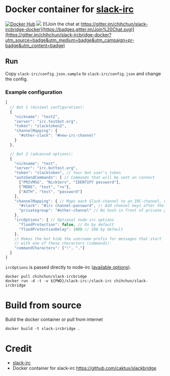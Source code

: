 Docker container for [slack-irc](https://github.com/ekmartin/slack-irc)
===
[![Docker Hub](https://img.shields.io/badge/docker-ready-blue.svg)](https://registry.hub.docker.com/u/chihchun/slack-ircbridge/) 
[![](https://badge.imagelayers.io/chihchun/slack-ircbridge:latest.svg)](https://imagelayers.io/?images=chihchun/slack-ircbridge:latest 'Get your own badge on imagelayers.io')
[![Join the chat at https://gitter.im/chihchun/slack-ircbridge-docker](https://badges.gitter.im/Join%20Chat.svg)](https://gitter.im/chihchun/slack-ircbridge-docker?utm_source=badge&utm_medium=badge&utm_campaign=pr-badge&utm_content=badge)

## Run
Copy `slack-irc/config.json.sample` to `slack-irc/config.json` and change the config.


### Example configuration
```js
[
  // Bot 1 (minimal configuration):
  {
    "nickname": "test2",
    "server": "irc.testbot.org",
    "token": "slacktoken2",
    "channelMapping": {
      "#other-slack": "#new-irc-channel"
    }
  },

  // Bot 2 (advanced options):
  {
    "nickname": "test",
    "server": "irc.bottest.org",
    "token": "slacktoken", // Your bot user's token
    "autoSendCommands": [ // Commands that will be sent on connect
      ["PRIVMSG", "NickServ", "IDENTIFY password"],
      ["MODE", "test", "+x"],
      ["AUTH", "test", "password"]
    ],
    "channelMapping": { // Maps each Slack-channel to an IRC-channel, used to direct messages to the correct place
      "#slack": "#irc channel-password", // Add channel keys after the channel name
      "privategroup": "#other-channel" // No hash in front of private groups
    },
    "ircOptions": { // Optional node-irc options
      "floodProtection": false, // On by default
      "floodProtectionDelay": 1000 // 500 by default
    },
    // Makes the bot hide the username prefix for messages that start
    // with one of these characters (commands):
    "commandCharacters": ["!", "."]
  }
]
```

`ircOptions` is passed directly to node-irc ([available options](http://node-irc.readthedocs.org/en/latest/API.html#irc.Client)).



```
docker pull chihchun/slack-ircbridge
docker run -d -t -v ${PWD}/slack-irc:/slack-irc chihchun/slack-ircbridge
```

# Build from source

Build the docker container or pull from internet

```
docker build -t slack-ircbridge .
```

# Credit
* [slack-irc](https://github.com/ekmartin/slack-irc)
* Docker container for slack-irc https://github.com/caktux/slackbridge
